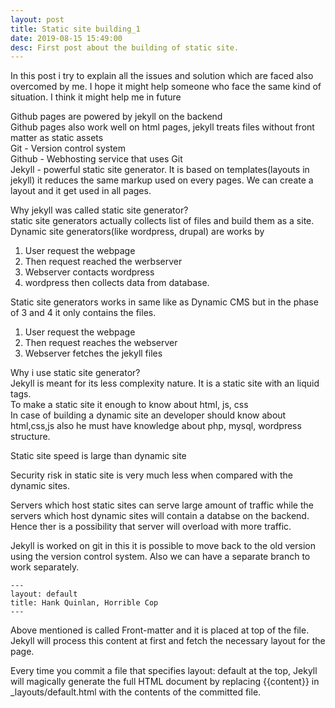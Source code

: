 ```yaml
---
layout: post
title: Static site building_1
date: 2019-08-15 15:49:00
desc: First post about the building of static site.
---
```


In this post i try to explain all the issues and solution which are faced also overcomed by me. I hope it might help someone who face the same kind of situation. I think it might help me in future   

Github pages are powered by jekyll on the backend  
Github pages also work well on html pages, jekyll treats files without front matter as static assets  
Git - Version control system  
Github - Webhosting service that uses Git  
Jekyll - powerful static site generator. It is based on templates(layouts in jekyll) it reduces the same markup used on every pages. We can create a layout and it get used in all pages.  

Why jekyll was called static site generator?  
static site generators actually collects list of files and build them as a site.  
Dynamic site generators(like wordpress, drupal) are works by   
1. User request the webpage  
2. Then request reached the werbserver  
3. Webserver contacts wordpress  
4. wordpress then collects data from database.  

Static site generators works in same like as Dynamic CMS but in the phase of 3 and 4 it only contains the files.  
1. User request the webpage    
2. Then request reaches the webserver  
3. Webserver fetches the jekyll files  


Why i use static site generator?  
Jekyll is meant for its less complexity nature. It is a static site with an liquid tags.  
To make a static site it enough to know about html, js, css  
In case of building a dynamic site an developer should know about html,css,js also he must have knowledge about php, mysql, wordpress structure.  

Static site speed is large than dynamic site  

Security risk in static site is very much less when compared with the dynamic sites.  

Servers which host static sites can serve large amount of traffic while the servers which host dynamic sites will contain a databse on the backend. Hence ther is a possibility that server will overload with more traffic.  

Jekyll is worked on git in this it is possible to move back to the old version using the version control system. Also we can have a separate branch to work separately.  

```
---
layout: default
title: Hank Quinlan, Horrible Cop
---
```

Above mentioned is called Front-matter and it is placed at top of the file. Jekyll will process this content at first and fetch the necessary layout for the page.  

Every time you commit a file that specifies layout: default at the top, Jekyll will magically generate the full HTML document by replacing \{\{content\}\} in _layouts/default.html with the contents of the committed file.  
